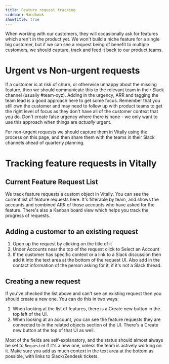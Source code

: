 ```yaml
---
title: Feature request tracking
sidebar: Handbook
showTitle: true
---
```


When working with our customers, they will occasionally ask for features which aren't in the product yet. We won't build a niche feature for a single big customer, but if we can see a request being of benefit to multiple customers, we should capture, track and feed it back to our product teams.

# Urgent vs Non-urgent requests

If a customer is at risk of churn, or otherwise unhappy about the missing feature, then we should communicate this to the relevant team in their Slack channel (usually #team-xyz). Adding in the urgency, ARR and tagging the team lead is a good approach here to get some focus.  Remember that you still own the customer and may need to follow up with product teams to get the right level of focus as they don't have all of the customer context that you do.  Don't create false urgency where there is none - we only want to use this approach when things are _actually_ urgent.

For non-urgent requests we should capture them in Vitally using the process on this page, and then share them with the teams in their Slack channels ahead of quarterly planning.

# Tracking feature requests in Vitally

## Current Feature Request List
We track feature requests a custom object in Vitally. You can see the current list of feature requests <PrivateLink url="https://posthog.vitally-eu.io/hubs/152ccd4c-c7b2-4508-865b-b08fea5c3dc6/413939d5-0d20-40d5-963e-5987dcbae345">here</PrivateLink>. It's filterable by team, and shows the accounts and combined ARR of those accounts who have asked for the feature. There's also a <PrivateLink url="https://posthog.vitally-eu.io/hubs/152ccd4c-c7b2-4508-865b-b08fea5c3dc6/a5747096-f417-4536-9ca3-4a1d0ef09534">Kanban board view</PrivateLink> which helps you track the progress of requests.

## Adding a customer to an existing request

1. Open up the request by clicking on the title of it
2. Under Accounts near the top of the request click to Select an Account
3. If the customer has specific context or a link to a Slack discussion then add it into the text area at the bottom of the request UI.  Also add in the contact information of the person asking for it, if it's not a Slack thread.

## Creating a new request

If you've checked the list above and can't see an existing request then you should create a new one.  You can do this in two ways:

1. When looking at the list of features, there is a Create new button in the top left of the UI.
2. When looking at an account, you can see the feature requests they are connected to in the related objects section of the UI.  There's a Create new button at the top of that UI as well.

Most of the fields are self-explanatory, and the status should almost always be set to `Requested` if it's a new one, unless the team is actively working on it.  Make sure you add as much context in the text area at the bottom as possible, with links to Slack/Zendesk tickets.
